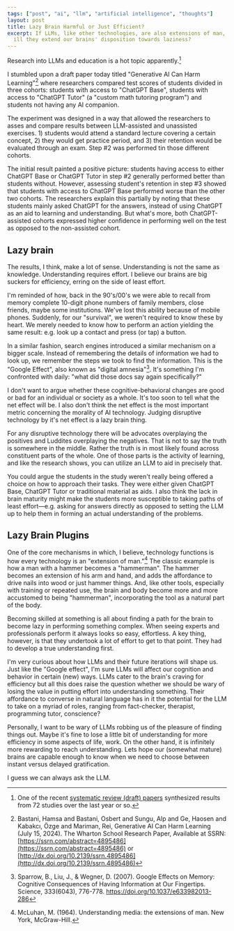```yaml
---
tags: ["post", "ai", "llm", "artificial intelligence", "thoughts"]
layout: post
title: Lazy Brain Harmful or Just Efficient?
excerpt: If LLMs, like other technologies, are also extensions of man,
  ill they extend our brains' disposition towards laziness?
---
```


Research into LLMs and education is a hot topic apparently.[^research]

I stumbled upon a draft paper today titled "Generative AI Can Harm
Learning"[^harm] where researchers compared test scores of students divided in
three cohorts: students with access to "ChatGPT Base", students with access to
"ChatGPT Tutor" (a "custom math tutoring program") and students not having any
AI companion.

The experiment was designed in a way that allowed the researchers to asses and
compare results between LLM-assisted and unassisted exercises. 1) students
would attend a standard lecture covering a certain concept, 2) they would get
practice period, and 3) their retention would be evaluated through an exam.
Step #2 was performed tin those different cohorts.

The initial result painted a positive picture: students having access to either
ChatGPT Base or ChatGPT Tutor in step #2 generally performed better than
students without. However, assessing student's retention in step #3 showed that
students with access to ChatGPT Base performed worse than the other two cohorts.
The researchers explain this partially by noting that these students mainly
asked ChatGPT for the answers, instead of using ChatGPT as an aid to learning
and understanding. But what's more, both ChatGPT-assisted cohorts expressed higher
confidence in performing well on the test as opposed to the non-assisted
cohort.

## Lazy brain

The results, I think, make a lot of sense. Understanding is not the same as
knowledge. Understanding requires effort. I believe our brains are big
suckers for efficiency, erring on the side of least effort.

I'm reminded of how, back in the 90's/00's we were able to recall from memory
complete 10-digit phone numbers of family members, close friends, maybe some
institutions. We've lost this ability because of mobile phones. Suddenly,
for our "survival", we weren't required to know these by heart. We merely needed
to know how to perform an action yielding the same result: e.g. look up a contact
and press (or tap) a button.

In a similar fashion, search engines introduced a similar mechanism on a bigger
scale. Instead of remembering the details of information we had to look up, we
remember the steps we took to find the information. This is the "Google Effect",
also known as "digital amnesia"[^google-effect]. It's something I'm confronted with daily:
"what did those docs say again specifically?"

I don't want to argue whether these cognitive-behavioral changes are good or
bad for an individual or society as a whole. It's too soon to tell what the net
effect will be. I also don't think the net effect is the most important metric
concerning the morality of AI technology. Judging disruptive technology by
it's net effect is a lazy brain thing.

For any disruptive technology there will be advocates overplaying the positives
and Luddites overplaying the negatives. That is not to say the truth is
somewhere in the middle. Rather the truth is in most likely found across
constituent parts of the whole. One of those parts is the activity of learning,
and like the research shows, you can utilize an LLM to aid in precisely that.

You could argue the students in the study weren't really being offered a choice
on how to approach their tasks. They were either given ChatGPT Base, ChatGPT
Tutor or traditional material as aids. I also think the lack in brain maturity
might make the students more susceptible to taking paths of least effort—e.g.
asking for answers directly as opposed to setting the LLM up to help them
in forming an actual understanding of the problems.

## Lazy Brain Plugins

One of the core mechanisms in which, I believe, technology functions is how
every technology is an "extension of man."[^mcluhan] The classic example is
how a man with a hammer becomes a "hammerman". The hammer becomes an extension
of his arm and hand, and adds the affordance to drive nails into wood or just
hammer things. And, like other tools, especially with training or repeated use,
the brain and body become more and more accustomed to being "hammerman",
incorporating the tool as a natural part of the body.

Becoming skilled at something is all about finding a path for the brain to
become lazy in performing something complex. When seeing experts and
professionals perform it always looks so easy, effortless. A key thing,
however, is that they undertook a lot of effort to get to that point. They had
to develop a true understanding first.

I'm very curious about how LLMs and their future iterations will shape us. Just
like the "Google effect", I'm sure LLMs will affect our cognition and behavior
in certain (new) ways. LLMs cater to the brain's craving for efficiency but all
this does raise the question whether we should be wary of losing the value in
putting effort into understanding something. Their affordance to converse in
natural language has in it the potential for the LLM to take on a myriad of
roles, ranging from fact-checker, therapist, programming tutor, conscience?

Personally, I want to be wary of LLMs robbing us of the pleasure of finding
things out. Maybe it's fine to lose a little bit of understanding for more
efficiency in some aspects of life, work. On the other hand, it is infinitely more
rewarding to reach understanding. Lets hope our (somewhat mature) brains are capable enough to know
when we need to choose between instant versus delayed gratification.

I guess we can always ask the LLM.

[^harm]:
    Bastani, Hamsa and Bastani, Osbert and Sungu, Alp and Ge, Haosen and
    Kabakcı, Özge and Mariman, Rei, Generative AI Can Harm Learning (July 15,
    2024). The Wharton School Research Paper, Available at SSRN:
    [https://ssrn.com/abstract=4895486](https://ssrn.com/abstract=4895486) or
    [http://dx.doi.org/10.2139/ssrn.4895486](http://dx.doi.org/10.2139/ssrn.4895486)

[^research]:
    One of the recent [systematic review (draft)
    papers](https://www.sciencedirect.com/science/article/pii/S0360131524001143#cebib0010)
    synthesized results from 72 studies over the last year or so.

[^google-effect]:
    Sparrow, B., Liu, J., & Wegner, D. (2007). Google Effects on
    Memory: Cognitive Consequences of Having Information at Our Fingertips.
    Science, 333(6043), 776-778. https://doi.org/10.1037/e633982013-286

[^mcluhan]:
    McLuhan, M. (1964). Understanding media: the extensions of man. New
    York, McGraw-Hill.
